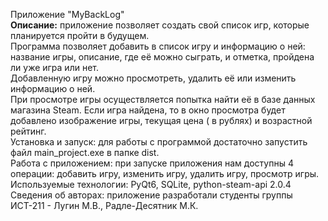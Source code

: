 Приложение "MyBackLog"<br/>
**Описание:** приложение позволяет создать свой список игр, которые планируется пройти в будущем.<br/>
Программа позволяет добавить в список игру и информацию о ней: название игры, описание, где её можно сыграть, и отметка, пройдена ли уже игра или нет.<br/>
Добавленную игру можно просмотреть, удалить её или изменить информацию о ней.<br/>
При просмотре игры осуществляется попытка найти её в базе данных магазина Steam. Если игра найдена, то в окно просмотра будет добавлено изображение игры, текущая цена ( в рублях) и возрастной рейтинг.<br/>
Установка и запуск: для работы с программой достаточно запустить файл main_project.exe в папке dist.<br/>
Работа с приложением: при запуске приложения нам доступны 4 операции: добавить игру, изменить игру, удалить игру, просмотр игры.<br/>
Используемые технологии: PyQt6, SQLite, python-steam-api 2.0.4<br/>
Сведения об авторах: приложение разработали студенты группы ИСТ-211 - Лугин М.В., Радле-Десятник М.К.
